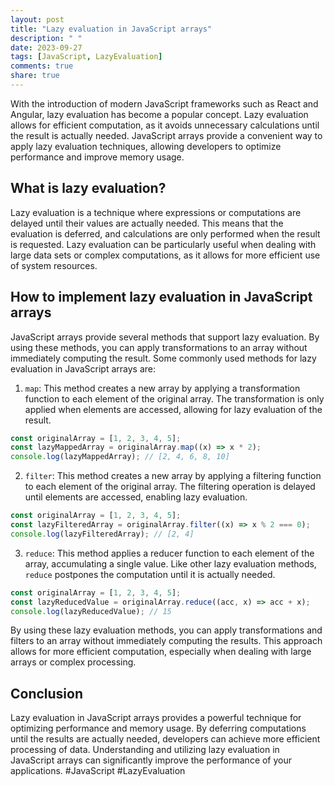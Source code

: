 ```yaml
---
layout: post
title: "Lazy evaluation in JavaScript arrays"
description: " "
date: 2023-09-27
tags: [JavaScript, LazyEvaluation]
comments: true
share: true
---
```


With the introduction of modern JavaScript frameworks such as React and Angular, lazy evaluation has become a popular concept. Lazy evaluation allows for efficient computation, as it avoids unnecessary calculations until the result is actually needed. JavaScript arrays provide a convenient way to apply lazy evaluation techniques, allowing developers to optimize performance and improve memory usage.

## What is lazy evaluation?

Lazy evaluation is a technique where expressions or computations are delayed until their values are actually needed. This means that the evaluation is deferred, and calculations are only performed when the result is requested. Lazy evaluation can be particularly useful when dealing with large data sets or complex computations, as it allows for more efficient use of system resources.

## How to implement lazy evaluation in JavaScript arrays

JavaScript arrays provide several methods that support lazy evaluation. By using these methods, you can apply transformations to an array without immediately computing the result. Some commonly used methods for lazy evaluation in JavaScript arrays are:

1. `map`: This method creates a new array by applying a transformation function to each element of the original array. The transformation is only applied when elements are accessed, allowing for lazy evaluation of the result.

```javascript
const originalArray = [1, 2, 3, 4, 5];
const lazyMappedArray = originalArray.map((x) => x * 2);
console.log(lazyMappedArray); // [2, 4, 6, 8, 10]
```

2. `filter`: This method creates a new array by applying a filtering function to each element of the original array. The filtering operation is delayed until elements are accessed, enabling lazy evaluation.

```javascript
const originalArray = [1, 2, 3, 4, 5];
const lazyFilteredArray = originalArray.filter((x) => x % 2 === 0);
console.log(lazyFilteredArray); // [2, 4]
```

3. `reduce`: This method applies a reducer function to each element of the array, accumulating a single value. Like other lazy evaluation methods, `reduce` postpones the computation until it is actually needed.

```javascript
const originalArray = [1, 2, 3, 4, 5];
const lazyReducedValue = originalArray.reduce((acc, x) => acc + x);
console.log(lazyReducedValue); // 15
```

By using these lazy evaluation methods, you can apply transformations and filters to an array without immediately computing the results. This approach allows for more efficient computation, especially when dealing with large arrays or complex processing.

## Conclusion

Lazy evaluation in JavaScript arrays provides a powerful technique for optimizing performance and memory usage. By deferring computations until the results are actually needed, developers can achieve more efficient processing of data. Understanding and utilizing lazy evaluation in JavaScript arrays can significantly improve the performance of your applications. #JavaScript #LazyEvaluation